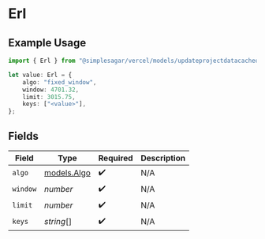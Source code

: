 # Erl

## Example Usage

```typescript
import { Erl } from "@simplesagar/vercel/models/updateprojectdatacacheop.js";

let value: Erl = {
    algo: "fixed_window",
    window: 4701.32,
    limit: 3015.75,
    keys: ["<value>"],
};
```

## Fields

| Field                            | Type                             | Required                         | Description                      |
| -------------------------------- | -------------------------------- | -------------------------------- | -------------------------------- |
| `algo`                           | [models.Algo](../models/algo.md) | :heavy_check_mark:               | N/A                              |
| `window`                         | *number*                         | :heavy_check_mark:               | N/A                              |
| `limit`                          | *number*                         | :heavy_check_mark:               | N/A                              |
| `keys`                           | *string*[]                       | :heavy_check_mark:               | N/A                              |
